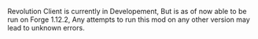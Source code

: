Revolution Client is currently in Developement, But is as of now able to be run on Forge 1.12.2, Any attempts to run this mod on any other version may lead to unknown errors.
